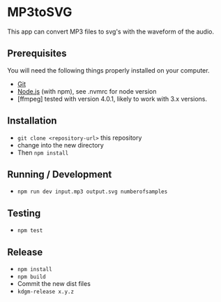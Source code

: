 # MP3toSVG

This app can convert MP3 files to svg's with the waveform of the audio.

## Prerequisites

You will need the following things properly installed on your computer.

* [Git](https://git-scm.com/)
* [Node.js](https://nodejs.org/) (with npm), see .nvmrc for node version
* [ffmpeg] tested with version 4.0.1, likely to work with 3.x versions.

## Installation

* `git clone <repository-url>` this repository
* change into the new directory
* Then `npm install`

## Running / Development

* `npm run dev input.mp3 output.svg numberofsamples`

## Testing

* `npm test`

## Release

* `npm install`
* `npm build`
* Commit the new dist files
* `kdgm-release x.y.z`
